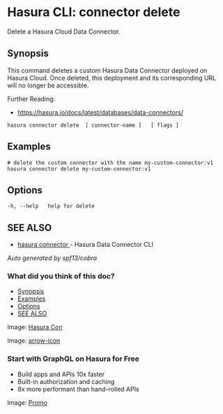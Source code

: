 # Hasura CLI: connector delete

Delete a Hasura Cloud Data Connector.

## Synopsis​

This command deletes a custom Hasura Data Connector deployed on Hasura Cloud. Once deleted, this deployment and its corresponding URL will no longer be accessible.

Further Reading:

- [ https://hasura.io/docs/latest/databases/data-connectors/ ](https://hasura.io/docs/latest/databases/data-connectors/)


`hasura connector delete  [ connector-name ]   [ flags ]`

## Examples​

```
# delete the custom connector with the name my-custom-connector:v1
hasura connector delete my-custom-connector:v1
```

## Options​

`-h, --help   help for delete`

## SEE ALSO​

- [ hasura connector ](https://hasura.io/docs/latest/hasura-cli/connector-plugin/commands/connector/)- Hasura Data Connector CLI


 *Auto generated by spf13/cobra* 

### What did you think of this doc?

- [ Synopsis ](https://hasura.io/docs/latest/hasura-cli/connector-plugin/commands/connector_delete/#synopsis)
- [ Examples ](https://hasura.io/docs/latest/hasura-cli/connector-plugin/commands/connector_delete/#examples)
- [ Options ](https://hasura.io/docs/latest/hasura-cli/connector-plugin/commands/connector_delete/#options)
- [ SEE ALSO ](https://hasura.io/docs/latest/hasura-cli/connector-plugin/commands/connector_delete/#see-also)


Image: [ Hasura Con ](https://res.cloudinary.com/dh8fp23nd/image/upload/v1686154570/hasura-con-2023/has-con-light-date_r2a2ud.png)

Image: [ arrow-icon ](https://res.cloudinary.com/dh8fp23nd/image/upload/v1683723549/main-web/chevron-right_ldbi7d.png)

### Start with GraphQL on Hasura for Free

- Build apps and APIs 10x faster
- Built-in authorization and caching
- 8x more performant than hand-rolled APIs


Image: [ Promo ](https://hasura.io/docs/assets/images/hasura-free-ff60e409244e0ea12b5a3045d1a9096b.png)